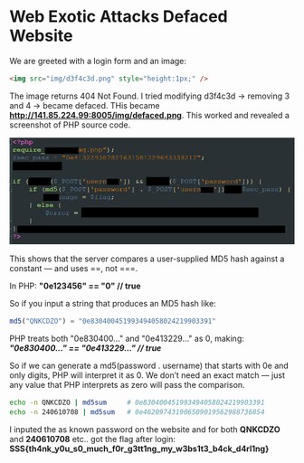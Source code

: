 # Web Exotic Attacks Defaced Website

We are greeted with a login form and an image:

```html
<img src="img/d3f4c3d.png" style="height:1px;" />
```

The image returns 404 Not Found. I tried modifying d3f4c3d → removing 3 and 4 → became defaced. THis became **http://141.85.224.99:8005/img/defaced.png**. This worked and revealed a screenshot of PHP source code.

![img](https://github.com/andreipopescufilimon/SSS-Web-v12-Write-Ups/blob/main/SSS%20v12%20Session%2008/img08/defaced.png)

This shows that the server compares a user-supplied MD5 hash against a constant — and uses ==, not ===.

In PHP: **"0e123456" == "0"    // true**

So if you input a string that produces an MD5 hash like:

```php
md5("QNKCDZO") = "0e830400451993494058024219903391"
```

PHP treats both "0e830400..." and "0e413229..." as 0, making: ***"0e830400..." == "0e413229..."  // true***

So if we can generate a md5(password . username) that starts with 0e and only digits, PHP will interpret it as 0. We don’t need an exact match — just any value that PHP interprets as zero will pass the comparison.

```bash
echo -n QNKCDZO | md5sum     # 0e830400451993494058024219903391
echo -n 240610708 | md5sum   # 0e462097431906509019562988736854
```

I inputed the as known password on the website and for both **QNKCDZO** and **240610708** etc.. got the flag after login: **SSS{th4nk_y0u_s0_much_f0r_g3tt1ng_my_w3bs1t3_b4ck_d4rl1ng}**
